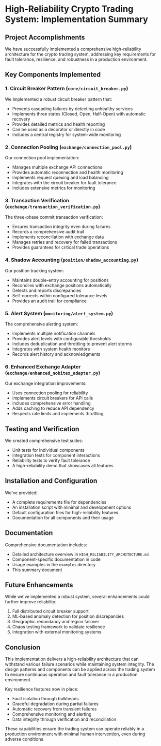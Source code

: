 # High-Reliability Crypto Trading System: Implementation Summary

## Project Accomplishments

We have successfully implemented a comprehensive high-reliability architecture for the crypto trading system, addressing key requirements for fault tolerance, resilience, and robustness in a production environment.

## Key Components Implemented

### 1. Circuit Breaker Pattern (`core/circuit_breaker.py`)

We implemented a robust circuit breaker pattern that:
- Prevents cascading failures by detecting unhealthy services
- Implements three states (Closed, Open, Half-Open) with automatic recovery
- Provides detailed metrics and health reporting
- Can be used as a decorator or directly in code
- Includes a central registry for system-wide monitoring

### 2. Connection Pooling (`exchange/connection_pool.py`)

Our connection pool implementation:
- Manages multiple exchange API connections
- Provides automatic reconnection and health monitoring
- Implements request queuing and load balancing
- Integrates with the circuit breaker for fault tolerance
- Includes extensive metrics for monitoring

### 3. Transaction Verification (`exchange/transaction_verification.py`)

The three-phase commit transaction verification:
- Ensures transaction integrity even during failures
- Records a comprehensive audit trail
- Implements reconciliation with exchange data
- Manages retries and recovery for failed transactions
- Provides guarantees for critical trade operations

### 4. Shadow Accounting (`position/shadow_accounting.py`)

Our position tracking system:
- Maintains double-entry accounting for positions
- Reconciles with exchange positions automatically
- Detects and reports discrepancies
- Self-corrects within configured tolerance levels
- Provides an audit trail for compliance

### 5. Alert System (`monitoring/alert_system.py`)

The comprehensive alerting system:
- Implements multiple notification channels
- Provides alert levels with configurable thresholds
- Includes deduplication and throttling to prevent alert storms
- Integrates with system health monitors
- Records alert history and acknowledgments

### 6. Enhanced Exchange Adapter (`exchange/enhanced_nobitex_adapter.py`)

Our exchange integration improvements:
- Uses connection pooling for reliability
- Implements circuit breakers for API calls
- Includes comprehensive error handling
- Adds caching to reduce API dependency
- Respects rate limits and implements throttling

## Testing and Verification

We created comprehensive test suites:
- Unit tests for individual components
- Integration tests for component interactions
- Reliability tests to verify fault tolerance
- A high-reliability demo that showcases all features

## Installation and Configuration

We've provided:
- A complete requirements file for dependencies
- An installation script with minimal and development options
- Default configuration files for high-reliability features
- Documentation for all components and their usage

## Documentation

Comprehensive documentation includes:
- Detailed architecture overview in `HIGH_RELIABILITY_ARCHITECTURE.md`
- Component-specific documentation in code
- Usage examples in the `examples` directory
- This summary document

## Future Enhancements

While we've implemented a robust system, several enhancements could further improve reliability:
1. Full distributed circuit breaker support
2. ML-based anomaly detection for position discrepancies
3. Geographic redundancy and region failover
4. Chaos testing framework to validate resilience
5. Integration with external monitoring systems

## Conclusion

This implementation delivers a high-reliability architecture that can withstand various failure scenarios while maintaining system integrity. The design patterns and components can be applied across the trading system to ensure continuous operation and fault tolerance in a production environment.

Key resilience features now in place:
- Fault isolation through bulkheads
- Graceful degradation during partial failures
- Automatic recovery from transient failures
- Comprehensive monitoring and alerting
- Data integrity through verification and reconciliation

These capabilities ensure the trading system can operate reliably in a production environment with minimal human intervention, even during adverse conditions. 